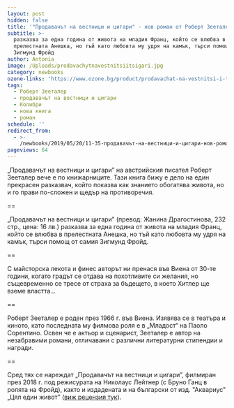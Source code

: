 ```yaml
---
layout: post
hidden: false
title: '"Продавачът на вестници и цигари" - нов роман от Роберт Зееталер на български'
subtitle: >-
  разказва за една година от живота на младия Франц, който се влюбва в
  прелестната Анешка, но тъй като любовта му удря на камък, търси помощ от самия
  Зигмунд Фройд
author: Antonia
image: /Uploads/prodavachytnavestnitsiitsigari.jpg
category: newbooks
ozone-links: 'https://www.ozone.bg/product/prodavachat-na-vestnitsi-i-tsigari/'
tags:
  - Роберт Зееталер
  - продавачът на вестници и цигари
  - Колибри
  - нова книга
  - роман
schedule: ''
redirect_from:
  - >-
    /newbooks/2019/05/20/11-35-продавачът-на-вестници-и-цигари-нов-роман-от-роберт-зееталер-на-български
pageviews: 64
---
```

„Продавачът на вестници и цигари” на австрийския писател Роберт Зееталер вече е по книжарниците. Тази книга бижу е дело на един прекрасен разказвач, който показва как знанието обогатява живота, но и го прави по-сложен и щедър на противоречия.

\==

„Продавачът на вестници и цигари” (превод: Жанина Драгостинова, 232 стр., цена: 16 лв.) разказва за една година от живота на младия Франц, който се влюбва в прелестната Анешка, но тъй като любовта му удря на камък, търси помощ от самия Зигмунд Фройд. 

\==

С майсторска лекота и финес авторът ни пренася във Виена от 30-те години, когато градът се отдава на похотливите си желания, но същевременно се тресе от страха за бъдещето, в което Хитлер ще вземе властта…

\==

Роберт Зееталер е роден през 1966 г. във Виена. Изявява се в театъра и киното, като последната му филмова роля е в „Младост“ на Паоло Сорентино. Освен че е актьор и сценарист, Зееталер е автор на незабравими романи, отличавани с различни литературни стипендии и награди. 

\==

Сред тях се нареждат „Продавачът на вестници и цигари”, филмиран през 2018 г. под режисурата на Николаус Лейтнер (с Бруно Ганц в ролята на Фройд), както и издадената и на български от изд. "Аквариус" „Цял един живот” ([виж рецензия тук](https://literaturnirazgovori.com/bookreviews/2019/01/21/21-08-%D1%80%D0%BE%D0%B1%D0%B5%D1%80%D1%82-%D0%B7%D0%B5%D0%B5%D1%82%D0%B0%D0%BB%D0%B5%D1%80-%D1%86%D1%8F%D0%BB-%D0%B5%D0%B4%D0%B8%D0%BD-%D0%B6%D0%B8%D0%B2%D0%BE%D1%82.html)).
